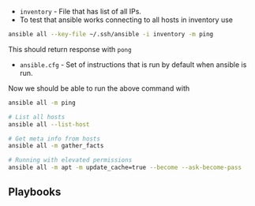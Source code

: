 - `inventory` - File that has list of all IPs.
- To test that ansible works connecting to all hosts in inventory use
```bash
ansible all --key-file ~/.ssh/ansible -i inventory -m ping
```

This should return response with `pong`

- `ansible.cfg` - Set of instructions that is run by default when ansible is run.

Now we should be able to run the above command with

```bash
ansible all -m ping

# List all hosts
ansible all --list-host

# Get meta info from hosts
ansible all -m gather_facts

# Running with elevated permissions
ansible all -m apt -m update_cache=true --become --ask-become-pass
```

## Playbooks
